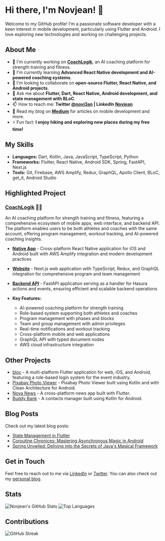# Hi there, I'm Novjean! 👋
Welcome to my GitHub profile! I'm a passionate software developer with a keen interest in mobile development, particularly using Flutter and Android. I love exploring new technologies and working on challenging projects.

## About Me
- 🔭 I'm currently working on **[CoachLogik](https://github.com/CoachLogikLLC)**, an AI coaching platform for strength training and fitness.
- 🌱 I'm currently learning **Advanced React Native development and AI-powered coaching systems**.
- 👯 I'm looking to collaborate on **open-source Flutter, React Native, and Android projects**.
- 💬 Ask me about **Flutter, Dart, React Native, Android development, and state management with BLoC**.
- 📫 How to reach me: **Twitter [@novj3an](https://twitter.com/novj3an) | LinkedIn [Novjean](https://www.linkedin.com/in/novjean/)**
- 📝 Read my blog on **[Medium](https://medium.com/@novj3an)** for articles on mobile development and more.
- ⚡ Fun fact: **I enjoy hiking and exploring new places during my free time!**

## My Skills
- **Languages:** Dart, Kotlin, Java, JavaScript, TypeScript, Python
- **Frameworks:** Flutter, React Native, Android SDK, Spring, FastAPI, Next.js
- **Tools:** Git, Firebase, AWS Amplify, Redux, GraphQL, Apollo Client, BLoC, get_it, Android Studio

## Highlighted Project
### [CoachLogik](https://github.com/CoachLogikLLC) 🏋️‍♂️
An AI coaching platform for strength training and fitness, featuring a comprehensive ecosystem of mobile apps, web interface, and backend API. The platform enables users to be both athletes and coaches with the same account, offering program management, workout tracking, and AI-powered coaching insights.

- **[Native App](https://github.com/CoachLogikLLC/native-app)** - Cross-platform React Native application for iOS and Android built with AWS Amplify integration and modern development practices
- **[Website](https://github.com/CoachLogikLLC/website)** - Next.js web application with TypeScript, Redux, and GraphQL integration for comprehensive program and team management
- **[Backend API](https://github.com/CoachLogikLLC/backend)** - FastAPI application serving as a handler for Hasura actions and events, ensuring efficient and scalable backend operations

- **Key Features:**
  - AI-powered coaching platform for strength training
  - Role-based system supporting both athletes and coaches
  - Program management with phases and blocks
  - Team and group management with admin privileges
  - Real-time notifications and workout tracking
  - Cross-platform mobile and web applications
  - GraphQL API with typed document nodes
  - AWS cloud infrastructure integration

## Other Projects
- [bloc](https://github.com/novjean/bloc) - A multi-platform Flutter application for web, iOS, and Android, featuring a role-based login system for the event industry.
- [Pixabay Photo Viewer](https://github.com/novjean/PixabayPhotoViewer) - Pixabay Photo Viewer built using Kotlin and with Clean Architecture for Android. 
- [Nova News](https://github.com/novjean/nova_news) - A cross-platform news app built with Flutter.
- [Buddy Bank](https://github.com/novjean/buddy-bank) - A contacts manager built using Kotlin for Android. 

## Blog Posts
Check out my latest blog posts:
- [State Management in Flutter](https://medium.com/@novj3an/state-management-in-flutter-the-insiders-guide-to-building-smooth-apps-4793f5d4a8c7)
- [Coroutine Chronices: Mastering Asynchronous Magic in Android](https://medium.com/@novj3an/the-coroutine-chronicles-mastering-asynchronous-magic-in-android-with-kotlin-63919bb50367)
- [Spring Unveiled: Deliving into the Secrets of Java's Magical Framework](https://medium.com/@novj3an/spring-unveiled-delving-into-the-secrets-of-javas-magical-framework-936903c30337)

## Get in Touch
Feel free to reach out to me via [LinkedIn](https://www.linkedin.com/in/novjean/) or [Twitter](https://twitter.com/novj3an). You can also check out my [personal blog](https://medium.com/@novj3an).

## Stats
![Novjean's GitHub Stats](https://github-readme-stats.vercel.app/api?username=novjean&show_icons=true&theme=radical)
![Top Languages](https://github-readme-stats.vercel.app/api/top-langs/?username=novjean&layout=compact&theme=radical)

## Contributions
![GitHub Streak](https://github-readme-streak-stats.herokuapp.com/?user=novjean&theme=radical)
